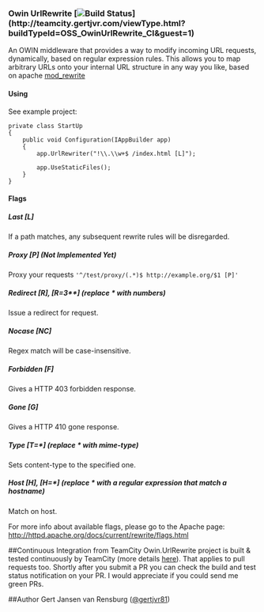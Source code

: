 ### Owin UrlRewrite [![Build Status](http://teamcity.gertjvr.com/app/rest/builds/buildType:(id:OSS_OwinUrlRewrite_CI)/statusIcon)](http://teamcity.gertjvr.com/viewType.html?buildTypeId=OSS_OwinUrlRewrite_CI&guest=1)

An OWIN middleware that provides a way to modify incoming URL requests, dynamically, based on regular expression rules. This allows you to map arbitrary URLs onto your internal URL structure in any way you like, based on apache [mod_rewrite](http://httpd.apache.org/docs/current/rewrite)

#### Using

See example project:

```
private class StartUp
{
    public void Configuration(IAppBuilder app)
    {
        app.UrlRewriter("!\\.\\w+$ /index.html [L]");

        app.UseStaticFiles();
    }
}
```

#### Flags
##### Last [L]
If a path matches, any subsequent rewrite rules will be disregarded.

##### Proxy \[P\] (Not Implemented Yet)
Proxy your requests
```'^/test/proxy/(.*)$ http://example.org/$1 [P]'```

##### Redirect \[R\], \[R=3**\] (replace * with numbers)
Issue a redirect for request.

##### Nocase \[NC\]
Regex match will be case-insensitive.

##### Forbidden \[F\]
Gives a HTTP 403 forbidden response.

##### Gone \[G\]
Gives a HTTP 410 gone response.

##### Type \[T=*\] (replace * with mime-type)
Sets content-type to the specified one.

##### Host \[H\], \[H=*\] (replace * with a regular expression that match a hostname)
Match on host.

For more info about available flags, please go to the Apache page: http://httpd.apache.org/docs/current/rewrite/flags.html

##<a id="continuous-integration-from-teamcity">Continuous Integration from TeamCity</a>
Owin.UrlRewrite project is built & tested continuously by TeamCity (more details [here](http://www.mehdi-khalili.com/continuous-integration-delivery-github-teamcity)). That applies to pull requests too. Shortly after you submit a PR you can check the build and test status notification on your PR. I would appreciate if you could send me green PRs.

##<a id="author">Author</a>
Gert Jansen van Rensburg ([@gertjvr81](http://twitter.com/gertjvr81))
